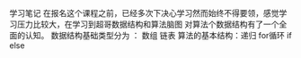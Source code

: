 学习笔记
在报名这个课程之前，已经多次下决心学习然而始终不得要领，感觉学习压力比较大，在学习到超哥数据结构和算法脑图 对算法个数据结构有了一个全面的认知。
数据结构基础类型分为 ： 数组 链表
算法的基本结构：递归 for循环 if else
